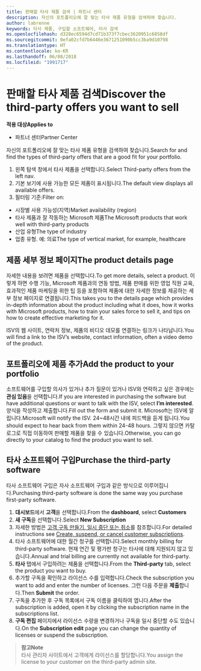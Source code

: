 ```yaml
---
title: 판매할 타사 제품 검색 | 파트너 센터
description: 자신의 포트폴리오에 잘 맞는 타사 제품 유형을 검색하여 찾습니다.
author: labrenne
keywords: 타사 제품, 구입할 소프트웨어, 타사 검색
ms.openlocfilehash: d328ec6594d7cd71b373f7cbec3620951c6858df
ms.sourcegitcommit: 0efa02cfd7b6446e3671251090b5cc3ba9d10798
ms.translationtype: HT
ms.contentlocale: ko-KR
ms.lasthandoff: 06/08/2018
ms.locfileid: "1991717"
---
```

# <a name="discover-the-third-party-offers-you-want-to-sell"></a><span data-ttu-id="4df9d-104">판매할 타사 제품 검색</span><span class="sxs-lookup"><span data-stu-id="4df9d-104">Discover the third-party offers you want to sell</span></span>

**<span data-ttu-id="4df9d-105">적용 대상</span><span class="sxs-lookup"><span data-stu-id="4df9d-105">Applies to</span></span>**

-  <span data-ttu-id="4df9d-106">파트너 센터</span><span class="sxs-lookup"><span data-stu-id="4df9d-106">Partner Center</span></span>

<span data-ttu-id="4df9d-107">자신의 포트폴리오에 잘 맞는 타사 제품 유형을 검색하여 찾습니다.</span><span class="sxs-lookup"><span data-stu-id="4df9d-107">Search for and find the types of third-party offers that are a good fit for your portfolio.</span></span> 

1.  <span data-ttu-id="4df9d-108">왼쪽 탐색 창에서 타사 제품을 선택합니다.</span><span class="sxs-lookup"><span data-stu-id="4df9d-108">Select Third-party offers from the left nav.</span></span> 
2.  <span data-ttu-id="4df9d-109">기본 보기에 사용 가능한 모든 제품이 표시됩니다.</span><span class="sxs-lookup"><span data-stu-id="4df9d-109">The default view displays all available offers.</span></span> 
3.  <span data-ttu-id="4df9d-110">필터링 기준:</span><span class="sxs-lookup"><span data-stu-id="4df9d-110">Filter on:</span></span>

- <span data-ttu-id="4df9d-111">시장별 사용 가능성(지역)</span><span class="sxs-lookup"><span data-stu-id="4df9d-111">Market availability (region)</span></span>
- <span data-ttu-id="4df9d-112">타사 제품과 잘 작동하는 Microsoft 제품</span><span class="sxs-lookup"><span data-stu-id="4df9d-112">The Microsoft products that work well with third-party products</span></span>
- <span data-ttu-id="4df9d-113">산업 유형</span><span class="sxs-lookup"><span data-stu-id="4df9d-113">The type of industry</span></span>
- <span data-ttu-id="4df9d-114">업종 유형. 예: 의료</span><span class="sxs-lookup"><span data-stu-id="4df9d-114">The type of vertical market, for example, healthcare</span></span>

## <a name="the-product-details-page"></a><span data-ttu-id="4df9d-115">제품 세부 정보 페이지</span><span class="sxs-lookup"><span data-stu-id="4df9d-115">The product details page</span></span>

<span data-ttu-id="4df9d-116">자세한 내용을 보려면 제품을 선택합니다.</span><span class="sxs-lookup"><span data-stu-id="4df9d-116">To get more details, select a product.</span></span> <span data-ttu-id="4df9d-117">이렇게 하면 수행 기능, Microsoft 제품과의 연동 방법, 제품 판매를 위한 영업 직원 교육, 효과적인 제품 마케팅을 위한 팁 등을 포함하여 제품에 대한 자세한 정보를 제공하는 세부 정보 페이지로 연결됩니다.</span><span class="sxs-lookup"><span data-stu-id="4df9d-117">This takes you to the details page which provides in-depth information about the product including what it does, how it works with Microsoft products, how to train your sales force to sell it, and tips on how to create effective marketing for it.</span></span> 

<span data-ttu-id="4df9d-118">ISV의 웹 사이트, 연락처 정보, 제품의 비디오 데모를 연결하는 링크가 나타납니다.</span><span class="sxs-lookup"><span data-stu-id="4df9d-118">You will find a link to the ISV’s website, contact information, often a video demo of the product.</span></span> 

## <a name="add-the-product-to-your-portfolio"></a><span data-ttu-id="4df9d-119">포트폴리오에 제품 추가</span><span class="sxs-lookup"><span data-stu-id="4df9d-119">Add the product to your portfolio</span></span>

<span data-ttu-id="4df9d-120">소프트웨어를 구입할 의사가 있거나 추가 질문이 있거나 ISV와 연락하고 싶은 경우에는 **관심 있음**을 선택합니다.</span><span class="sxs-lookup"><span data-stu-id="4df9d-120">If you are interested in purchasing the software but have additional questions or want to talk with the ISV, select **I’m interested**.</span></span> <span data-ttu-id="4df9d-121">양식을 작성하고 제출합니다.</span><span class="sxs-lookup"><span data-stu-id="4df9d-121">Fill out the form and submit it.</span></span> <span data-ttu-id="4df9d-122">Microsoft는 ISV에 알립니다.</span><span class="sxs-lookup"><span data-stu-id="4df9d-122">Microsoft will notify the ISV.</span></span> <span data-ttu-id="4df9d-123">24~48시간 내에 피드백을 듣게 됩니다.</span><span class="sxs-lookup"><span data-stu-id="4df9d-123">You should expect to hear back from them within 24-48 hours.</span></span> <span data-ttu-id="4df9d-124">그렇지 않으면 카탈로그로 직접 이동하여 판매할 제품을 찾을 수 있습니다.</span><span class="sxs-lookup"><span data-stu-id="4df9d-124">Otherwise, you can go directly to your catalog to find the product you want to sell.</span></span>

## <a name="purchase-the-third-party-software"></a><span data-ttu-id="4df9d-125">타사 소프트웨어 구입</span><span class="sxs-lookup"><span data-stu-id="4df9d-125">Purchase the third-party software</span></span>

<span data-ttu-id="4df9d-126">타사 소프트웨어 구입은 자사 소프트웨어 구입과 같은 방식으로 이루어집니다.</span><span class="sxs-lookup"><span data-stu-id="4df9d-126">Purchasing third-party software is done the same way you purchase first-party software.</span></span> 

1. <span data-ttu-id="4df9d-127">**대시보드**에서 **고객**을 선택합니다.</span><span class="sxs-lookup"><span data-stu-id="4df9d-127">From the **dashboard**, select **Customers**</span></span>
2. <span data-ttu-id="4df9d-128">**새 구독**을 선택합니다.</span><span class="sxs-lookup"><span data-stu-id="4df9d-128">Select **New Subscription**</span></span>
3. <span data-ttu-id="4df9d-129">자세한 방법은 [고객 구독 만들기, 일시 중단 또는 취소](create-a-new-subscription.md)를 참조합니다.</span><span class="sxs-lookup"><span data-stu-id="4df9d-129">For detailed instructions see [Create, suspend, or cancel customer subscriptions](create-a-new-subscription.md).</span></span>
4.  <span data-ttu-id="4df9d-130">타사 소프트웨어에 대한 월간 청구를 선택합니다.</span><span class="sxs-lookup"><span data-stu-id="4df9d-130">Select monthly billing for third-party software.</span></span> <span data-ttu-id="4df9d-131">현재 연간 및 평가판 청구는 타사에 대해 지원되지 않고 있습니다.</span><span class="sxs-lookup"><span data-stu-id="4df9d-131">Annual and trial billing are currently not available for third-party.</span></span>
5.  <span data-ttu-id="4df9d-132">**타사** 탭에서 구입하려는 제품을 선택합니다.</span><span class="sxs-lookup"><span data-stu-id="4df9d-132">From the **Third-party** tab, select the product you want to buy.</span></span>
6.  <span data-ttu-id="4df9d-133">추가할 구독을 확인하고 라이선스 수를 입력합니다.</span><span class="sxs-lookup"><span data-stu-id="4df9d-133">Check the subscription you want to add and enter the number of licenses.</span></span> <span data-ttu-id="4df9d-134">그런 다음 주문을 **제출**합니다.</span><span class="sxs-lookup"><span data-stu-id="4df9d-134">Then **Submit** the order.</span></span>
7.  <span data-ttu-id="4df9d-135">구독을 추가한 후 구독 목록에서 구독 이름을 클릭하여 엽니다.</span><span class="sxs-lookup"><span data-stu-id="4df9d-135">After the subscription is added, open it by clicking the subscription name in the subscriptions list.</span></span> 
8.  <span data-ttu-id="4df9d-136">**구독 편집** 페이지에서 라이선스 수량을 변경하거나 구독을 일시 중단할 수도 있습니다.</span><span class="sxs-lookup"><span data-stu-id="4df9d-136">On the **Subscription edit** page you can change the quantity of licenses or suspend the subscription.</span></span>

>**<span data-ttu-id="4df9d-137">참고</span><span class="sxs-lookup"><span data-stu-id="4df9d-137">Note</span></span>**<br> <span data-ttu-id="4df9d-138">타사 관리자 사이트에서 고객에게 라이선스를 할당합니다.</span><span class="sxs-lookup"><span data-stu-id="4df9d-138">You assign the license to your customer on the third-party admin site.</span></span>

    


